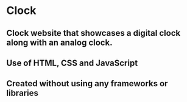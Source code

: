 # Clock

## Clock website that showcases a digital clock along with an analog clock.
## Use of HTML, CSS and JavaScript
## Created without using any frameworks or libraries


